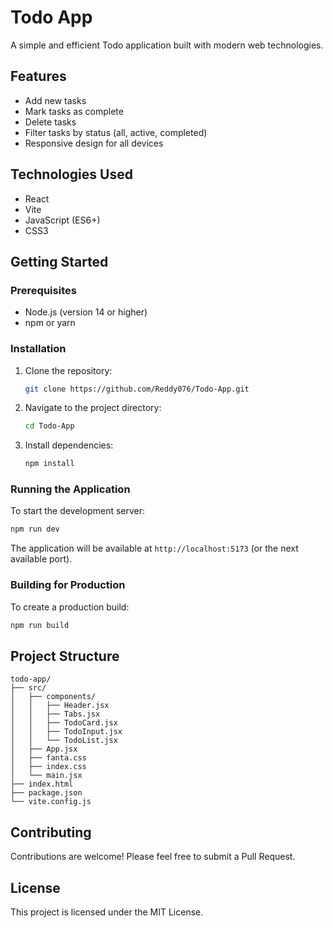 # Todo App

A simple and efficient Todo application built with modern web technologies.

## Features

- Add new tasks
- Mark tasks as complete
- Delete tasks
- Filter tasks by status (all, active, completed)
- Responsive design for all devices

## Technologies Used

- React
- Vite
- JavaScript (ES6+)
- CSS3

## Getting Started

### Prerequisites

- Node.js (version 14 or higher)
- npm or yarn

### Installation

1. Clone the repository:
   ```bash
   git clone https://github.com/Reddy076/Todo-App.git
   ```

2. Navigate to the project directory:
   ```bash
   cd Todo-App
   ```

3. Install dependencies:
   ```bash
   npm install
   ```

### Running the Application

To start the development server:
```bash
npm run dev
```

The application will be available at `http://localhost:5173` (or the next available port).

### Building for Production

To create a production build:
```bash
npm run build
```

## Project Structure

```
todo-app/
├── src/
│   ├── components/
│   │   ├── Header.jsx
│   │   ├── Tabs.jsx
│   │   ├── TodoCard.jsx
│   │   ├── TodoInput.jsx
│   │   └── TodoList.jsx
│   ├── App.jsx
│   ├── fanta.css
│   ├── index.css
│   └── main.jsx
├── index.html
├── package.json
└── vite.config.js
```

## Contributing

Contributions are welcome! Please feel free to submit a Pull Request.

## License

This project is licensed under the MIT License.
